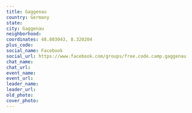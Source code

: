```yaml
---
title: Gaggenau
country: Germany
state: 
city: Gaggenau
neighborhood: 
coordinates: 48.803043, 8.320204
plus_code:
social_name: Facebook
social_url: https://www.facebook.com/groups/free.code.camp.gaggenau
chat_name:
chat_url:
event_name:
event_url:
leader_name:
leader_url:
old_photo: 
cover_photo:
---
```

